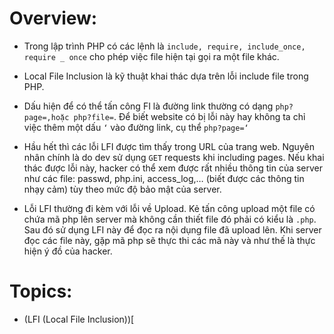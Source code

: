 # Overview:

- Trong lập trình PHP có các lệnh là `include, require, include_once, require _ once` cho phép việc file hiện tại gọi ra một file khác.

- Local File Inclusion là kỹ thuật khai thác dựa trên lỗi include file trong PHP.

- Dấu hiện để có thể tấn công FI là đường link thường có dạng `php?page=,hoặc php?file=`. Để biết website có bị lỗi này hay không ta chỉ việc thêm một dấu `‘` vào đường link, cụ thể `php?page=‘`

- Hầu hết thì các lỗi LFI được tìm thấy trong URL của trang web. Nguyên nhân chính là do dev sử dụng `GET` requests khi including pages. Nếu khai thác được lỗi này, hacker có thể xem được rất nhiều thông tin của server như các file: passwd, php.ini, access_log,… (biết được các thông tin nhạy cảm) tùy theo mức độ bảo mật của server.

- Lỗi LFI thường đi kèm với lỗi về Upload. Kẻ tấn công upload một file có chứa mã php lên server mà không cần thiết file đó phải có kiểu là `.php`. Sau đó sử dụng LFI này để đọc ra nội dụng file đã upload lên. Khi server đọc các file này, gặp mã php sẽ thực thi các mã này và như thế là thực hiện ý đồ của hacker.

# Topics:

- (LFI (Local File Inclusion))[
